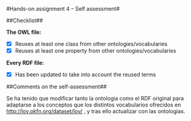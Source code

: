 #Hands-on assignment 4 – Self assessment#

##Checklist##

**The OWL file:**

- [X] Reuses at least one class from other ontologies/vocabularies
- [X] Reuses at least one property from other ontologies/vocabularies

**Every RDF file:**

- [X] Has been updated to take into account the reused terms

##Comments on the self-assessment##

Se ha tenido que modificar tanto la ontologia como el RDF original para adaptarse a los conceptos que los distintos vocabularios ofrecidos en http://lov.okfn.org/dataset/lov/ , y tras ello actualizar con las ontologias. 